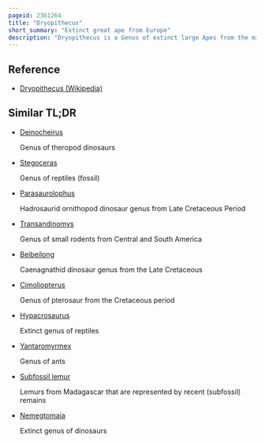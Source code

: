 ```yaml
---
pageid: 2361264
title: "Dryopithecus"
short_summary: "Extinct great ape from Europe"
description: "Dryopithecus is a Genus of extinct large Apes from the middle-late Miocene Boundary of Europe 12. 5 to 11. 1 million Years ago. The Genus has been subject to taxonomic Turmoil since its Discovery in 1856 with numerous new Species from single Remains based on Minute Differences amongst each other being described and the fragmentary Nature of the holotype Specimen makes differentiating Remains difficult. There is currently only one uncontested Species, the Type species D. Fontani, though there may be more. The Genus is placed into the Tribe Dryopithecini, which is either an Offshoot of Orangutans, African apes, or is its own separate Branch."
---
```


## Reference

- [Dryopithecus (Wikipedia)](https://en.wikipedia.org/?curid=2361264)

## Similar TL;DR

- [Deinocheirus](/tldr/en/deinocheirus)

  Genus of theropod dinosaurs

- [Stegoceras](/tldr/en/stegoceras)

  Genus of reptiles (fossil)

- [Parasaurolophus](/tldr/en/parasaurolophus)

  Hadrosaurid ornithopod dinosaur genus from Late Cretaceous Period

- [Transandinomys](/tldr/en/transandinomys)

  Genus of small rodents from Central and South America

- [Beibeilong](/tldr/en/beibeilong)

  Caenagnathid dinosaur genus from the Late Cretaceous

- [Cimoliopterus](/tldr/en/cimoliopterus)

  Genus of pterosaur from the Cretaceous period

- [Hypacrosaurus](/tldr/en/hypacrosaurus)

  Extinct genus of reptiles

- [Yantaromyrmex](/tldr/en/yantaromyrmex)

  Genus of ants

- [Subfossil lemur](/tldr/en/subfossil-lemur)

  Lemurs from Madagascar that are represented by recent (subfossil) remains

- [Nemegtomaia](/tldr/en/nemegtomaia)

  Extinct genus of dinosaurs
